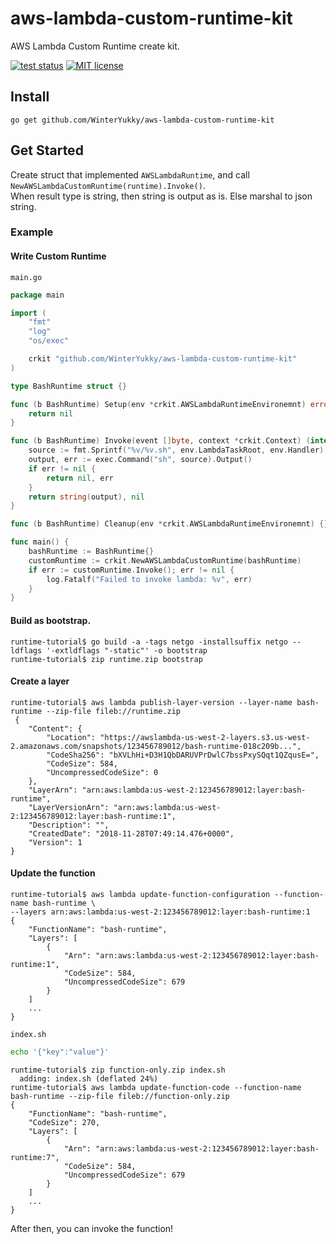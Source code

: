 # aws-lambda-custom-runtime-kit

AWS Lambda Custom Runtime create kit.

[![test status](https://github.com/WinterYukky/aws-lambda-custom-runtime-kit/actions/workflows/test.yml/badge.svg?branch=main "test status")](https://github.com/WinterYukky/aws-lambda-custom-runtime-kit/actions)
[![MIT license](https://img.shields.io/badge/license-MIT-brightgreen.svg)](https://opensource.org/licenses/MIT)

## Install

```shell
go get github.com/WinterYukky/aws-lambda-custom-runtime-kit
```

## Get Started

Create struct that implemented `AWSLambdaRuntime`, and call `NewAWSLambdaCustomRuntime(runtime).Invoke()`.  
When result type is string, then string is output as is. Else marshal to json string.

### Example

#### Write Custom Runtime

`main.go`
```go
package main

import (
	"fmt"
	"log"
	"os/exec"

	crkit "github.com/WinterYukky/aws-lambda-custom-runtime-kit"
)

type BashRuntime struct {}

func (b BashRuntime) Setup(env *crkit.AWSLambdaRuntimeEnvironemnt) error {
	return nil
}

func (b BashRuntime) Invoke(event []byte, context *crkit.Context) (interface{}, error) {
	source := fmt.Sprintf("%v/%v.sh", env.LambdaTaskRoot, env.Handler)
	output, err := exec.Command("sh", source).Output()
	if err != nil {
		return nil, err
	}
	return string(output), nil
}

func (b BashRuntime) Cleanup(env *crkit.AWSLambdaRuntimeEnvironemnt) {}

func main() {
	bashRuntime := BashRuntime{}
	customRuntime := crkit.NewAWSLambdaCustomRuntime(bashRuntime)
	if err := customRuntime.Invoke(); err != nil {
		log.Fatalf("Failed to invoke lambda: %v", err)
	}
}
```

#### Build as bootstrap.

```shell
runtime-tutorial$ go build -a -tags netgo -installsuffix netgo --ldflags '-extldflags "-static"' -o bootstrap
runtime-tutorial$ zip runtime.zip bootstrap
```

#### Create a layer

```shell
runtime-tutorial$ aws lambda publish-layer-version --layer-name bash-runtime --zip-file fileb://runtime.zip
 {
    "Content": {
        "Location": "https://awslambda-us-west-2-layers.s3.us-west-2.amazonaws.com/snapshots/123456789012/bash-runtime-018c209b...",
        "CodeSha256": "bXVLhHi+D3H1QbDARUVPrDwlC7bssPxySQqt1QZqusE=",
        "CodeSize": 584,
        "UncompressedCodeSize": 0
    },
    "LayerArn": "arn:aws:lambda:us-west-2:123456789012:layer:bash-runtime",
    "LayerVersionArn": "arn:aws:lambda:us-west-2:123456789012:layer:bash-runtime:1",
    "Description": "",
    "CreatedDate": "2018-11-28T07:49:14.476+0000",
    "Version": 1
}
```

#### Update the function

```shell
runtime-tutorial$ aws lambda update-function-configuration --function-name bash-runtime \
--layers arn:aws:lambda:us-west-2:123456789012:layer:bash-runtime:1
{
    "FunctionName": "bash-runtime",
    "Layers": [
        {
            "Arn": "arn:aws:lambda:us-west-2:123456789012:layer:bash-runtime:1",
            "CodeSize": 584,
            "UncompressedCodeSize": 679
        }
    ]
    ...
}
```

`index.sh`
```sh
echo '{"key":"value"}'
```

```shell
runtime-tutorial$ zip function-only.zip index.sh
  adding: index.sh (deflated 24%)
runtime-tutorial$ aws lambda update-function-code --function-name bash-runtime --zip-file fileb://function-only.zip
{
    "FunctionName": "bash-runtime",
    "CodeSize": 270,
    "Layers": [
        {
            "Arn": "arn:aws:lambda:us-west-2:123456789012:layer:bash-runtime:7",
            "CodeSize": 584,
            "UncompressedCodeSize": 679
        }
    ]
    ...
}
```

After then, you can invoke the function!